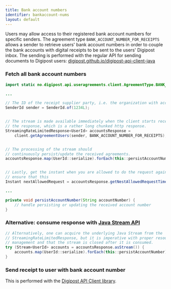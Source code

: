```yaml
---
title: Bank account numbers
identifier: bankaccount-nums
layout: default
---
```


Users may allow access to their registered bank account numbers for specific senders.  The agreement type `BANK_ACCOUNT_NUMBER_FOR_RECEIPTS` allows a sender
to retrieve users' bank account numbers in order to couple the bank accounts with digital receipts to be sent to the users' Digipost inbox.
 The sending is performed with the regular API for sending documents to Digipost users: [digipost.github.io/digipost-api-client-java](http://digipost.github.io/digipost-api-client-java/)



### Fetch all bank account numbers

```java
import static no.digipost.api.useragreements.client.AgreementType.BANK_ACCOUNT_NUMBER_FOR_RECEIPTS;

...

// The ID of the receipt supplier party, i.e. the organization with access to bank account numbers
SenderId sender = SenderId.of(1234L);


// The stream is made available immediately when the client starts receiving
// the response, which is a rather long chunked http response.
StreamingRateLimitedResponse<UserId> accountsResponse =
    client.getAgreementUsers(sender, BANK_ACCOUNT_NUMBER_FOR_RECEIPTS);


// The processing of the stream should
// continuously persist/update the received agreements.
accountsResponse.map(UserId::serialize).forEach(this::persistAccountNumber);


// Lastly, get the instant when you are allowed to do the request again, and
// ensure that this
Instant nextAllowedRequest = accountsResponse.getNestAllowedRequestTime();

...

private void persistAccountNumber(String accountNumber) {
    // handle persisting or updating the received account number
}
```

### Alternative: consume response with [Java Stream API](https://docs.oracle.com/javase/8/docs/api/java/util/stream/Stream.html)

```java
// Alternatively, one can acquire the underlying Java Stream from the
// StreamingRateLimitedResponse, but it is imperative with proper resource
// management and that the stream is closed after it is consumed.
try (Stream<UserId> accounts = accountsResponse.asStream()) {
    accounts.map(UserId::serialize).forEach(this::persistAccountNumber);
}
```



### Send receipt to user with bank account number

This is performed with the [Digipost API Client library](http://digipost.github.io/digipost-api-client-java).


